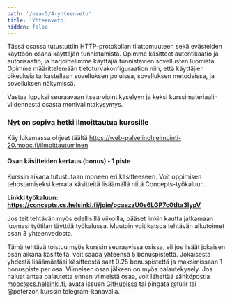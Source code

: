 ```yaml
---
path: '/osa-5/4-yhteenveto'
title: 'Yhteenveto'
hidden: false
---
```



Tässä osassa tutustuttiin HTTP-protokollan tilattomuuteen sekä evästeiden käyttöön osana käyttäjän tunnistamista. Opimme käsitteet autentikaatio ja autorisaatio, ja harjoittelimme käyttäjiä tunnistavien sovellusten luomista. Opimme määrittelemään tietoturvakonfiguraation niin, että käyttäjien oikeuksia tarkastellaan sovelluksen poluissa, sovelluksen metodeissa, ja sovelluksen näkymissä.

Vastaa lopuksi seuraavaan itsearviointikyselyyn ja keksi kurssimateriaalin viidennestä osasta monivalintakysymys.

<quiz id="8815db1f-ac81-5779-8ea7-cc91179cfdb9"></quiz>

<quiz id="12433076-5089-5247-be92-e1534f8ace56"></quiz>

### Nyt on sopiva hetki ilmoittautua kurssille

Käy lukemassa ohjeet täältä https://web-palvelinohjelmointi-20.mooc.fi/ilmoittautuminen

#### Osan käsitteiden kertaus (bonus) - 1 piste

Kurssin aikana tutustutaan moneen eri käsitteeseen. Voit oppimisen
tehostamiseksi kerrata käsitteitä lisäämällä niitä Concepts-työkaluun.

**Linkki työkaluun: https://concepts.cs.helsinki.fi/join/pcaezzU0s6LGP7c0tIta3lypV**

Jos teit tehtävän myös edellisillä viikoilla, pääset linkin kautta jatkamaan
luomasi työtilan täyttöä työkalussa. Muutoin voit katsoa tehtävän alkutoimet
osan 3 yhteenvedosta.

Tämä tehtävä toistuu myös kurssin seuraavissa osissa, eli jos lisäät jokaisen
osan aikana käsitteitä, voit saada yhteensä 5 bonuspistettä. Jokaisesta yhdestä lisäämästäsi käsitteestä saat 0.25 bonuspistettä ja maksimissaan 1 bonuspiste per osa. Viimeisen osan
jälkeen on myös palautekysely. Jos haluat antaa palautetta ennen viimeistä
osaa, voit lähettää sähköpostia mooc@cs.helsinki.fi, avata issuen
[GitHubissa](https://github.com/rage/concepts) tai pingata @tulir tai @peterzon
kurssin telegram-kanavalla.
